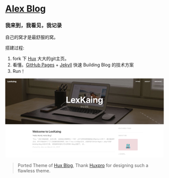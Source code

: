 # [Alex Blog](https://alextk2012.github.io)

### 我来到，我看见，我记录

自己的窝才是最舒服的窝。

搭建过程:
1. fork 下 [Hux](https://github.com/Huxpro/huxpro.github.io) 大大的git主页。
2. 看懂。[GitHub Pages](https://pages.github.com/) + [Jekyll](http://jekyllrb.com/) 快速 Building Blog 的技术方案
3. Run！

<!-- ![](http://huangxuan.me/img/blog-desktop.jpg) -->
![](/img/intro.jpg)

> Ported Theme of [Hux Blog](https://github.com/Huxpro/huxpro.github.io), Thank [Huxpro](https://github.com/Huxpro) for designing such a flawless theme.